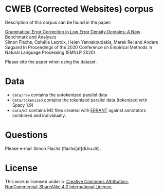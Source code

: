 # CWEB (Corrected Websites) corpus

Description of this corpus can be found in the paper:

[Grammatical Error Correction in Low Error Density Domains: A New Benchmark and Analyses](https://www.aclweb.org/anthology/2020.emnlp-main.680.pdf)  
Simon Flachs, Ophélie Lacroix, Helen Yannakoudakis, Marek Rei and Anders Søgaard
In Proceedings of the 2020 Conference on Empirical Methods in Natural Language Processing (EMNLP 2020)

Please cite the paper when using the dataset.

# Data
* `data/raw` contains the untokenized parallel data
* `data/tokenized` contains the tokenized parallel data (tokenized with Spacy 1.9)
* `data/m2` contains M2 files created with [ERRANT](https://github.com/chrisjbryant/errant) against annotators combined and individually.

# Questions
Please e-mail Simon Flachs (flachs[at]di.ku.dk).

# License
This work is licensed under a 
[Creative Commons Attribution-NonCommercial-ShareAlike 4.0 International License.](https://creativecommons.org/licenses/by-nc-sa/4.0/)
